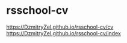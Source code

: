 # rsschool-cv
https://DzmitryZel.github.io/rsschool-cv/cv    
https://DzmitryZel.github.io/rsschool-cv/index
